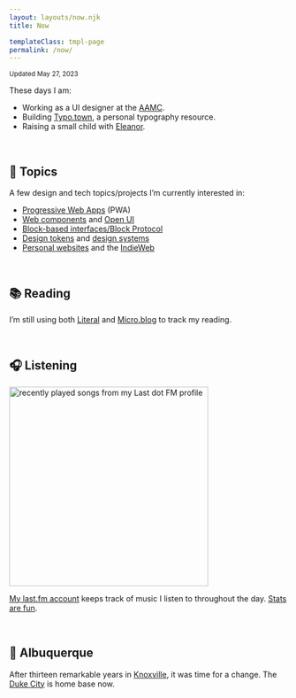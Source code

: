 ```yaml
---
layout: layouts/now.njk
title: Now

templateClass: tmpl-page
permalink: /now/
---
```


<small class="timestamp">Updated <time datetime="2023-05-27T06:03:58Z">May 27, 2023</time></small>

These days I am:

<ul class="now-list">
<li>Working as a UI designer at the <a href="https://aamc.org/">AAMC</a>.</li>
<li>Building <a href="https://typo.town/">Typo.town</a>, a personal typography resource.</li>
<li>Raising a small child with <a href="https://eleanoraldrich.com">Eleanor</a>.</li>
</ul>

&nbsp;

## 💭 Topics
A few design and tech topics/projects I’m currently interested&nbsp;in:

* [Progressive Web Apps](https://web.dev/learn/pwa/) (PWA)
* [Web components](https://developer.mozilla.org/en-US/docs/Web/Web_Components) and [Open UI](https://open-ui.org/)
* [Block-based interfaces/Block Protocol](https://blockprotocol.org/)
* [Design tokens](https://www.designtokens.org/) and [design systems](https://sparkbox.com/foundry/design_system_makeup_design_system_layers_parts_of_a_design_system)
* [Personal websites](https://matthiasott.com/articles/into-the-personal-website-verse) and the [IndieWeb](https://indieweb.org/)

&nbsp;

## 📚 Reading
I’m still using both [Literal](https://literal.club/nsmsn/is-reading) and <a href="https://log.nick.sh/categories/books/">Micro.blog</a> to track my reading.

<div id="literal-widget" handle="nsmsn" status="IS_READING" layout="list"></div>
<script src="https://literal.club/js/widget.js"></script>

&nbsp;

## 🎧 Listening
<a href="https://www.last.fm/user/nsmsn"><img src="https://lastfm-recently-played.vercel.app/api?user=nsmsn" height="auto" width="360px" loading="lazy" alt="recently played songs from my Last dot FM profile"/></a>

[My last.fm account](https://www.last.fm/user/nsmsn) keeps track of music I listen to throughout the day. [Stats are&nbsp;fun](https://lastfmstats.com/user/nsmsn/).

&nbsp;

## 📍 Albuquerque
After thirteen remarkable years in [Knoxville](/posts/2023-thank-you-knoxville/), it was time for a change. The [Duke City](https://en.wikipedia.org/wiki/Albuquerque,_New_Mexico) is home base&nbsp;now.